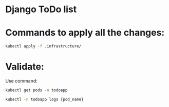 # Django ToDo list

# Commands to apply all the changes:

```bash
kubectl apply -f .infrastructure/
```

# Validate:

Use command:

```bash
kubectl get pods -n todoapp
```

```bash
kubectl -n todoapp logs {pod_name}
```
